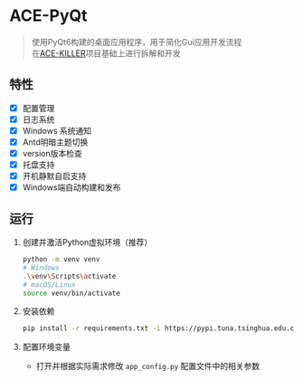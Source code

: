 # ACE-PyQt

> 使用PyQt6构建的桌面应用程序，用于简化Gui应用开发流程  
> 在[ACE-KILLER](https://github.com/Cassianvale/ACE-KILLER)项目基础上进行拆解和开发  

## 特性
- [x] 配置管理
- [x] 日志系统
- [x] Windows 系统通知
- [x] Antd明暗主题切换
- [x] version版本检查
- [x] 托盘支持
- [x] 开机静默自启支持
- [x] Windows端自动构建和发布

## 运行

1. 创建并激活Python虚拟环境（推荐）  

   ```bash
   python -m venv venv
   # Windows
   .\venv\Scripts\activate
   # macOS/Linux
   source venv/bin/activate
   ```

2. 安装依赖  

   ```bash
   pip install -r requirements.txt -i https://pypi.tuna.tsinghua.edu.cn/simple
   ```

3. 配置环境变量  

   - 打开并根据实际需求修改 `app_config.py` 配置文件中的相关参数  
  
